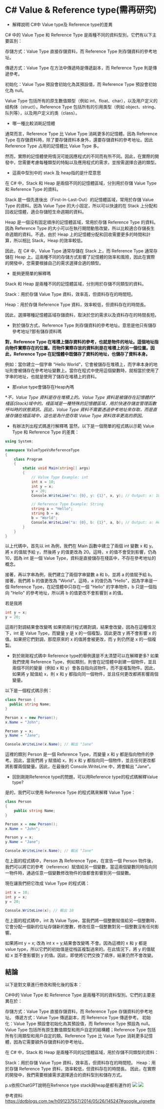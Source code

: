 # C# Value & Reference type(需再研究)
* 解釋說明 C#中 Value type及 Reference type的差異

C# 中的 Value Type 和 Reference Type 是兩種不同的資料型別，它們有以下主要區別：

存儲方式：Value Type 直接存儲資料，而 Reference Type 則存儲資料的參考地址。

傳遞方式：Value Type 在方法中傳遞時是傳遞副本，而 Reference Type 則是傳遞參考。

初始化：Value Type 預設會初始化為其預設值，而 Reference Type 預設會初始化為 null。

Value Type 包括所有的原生數值類型（例如 int、float、char），以及用户定义的结构体（struct）。Reference Type 包括所有的引用类型（例如 object、string、队列等），以及用户定义的类（class）。





* 哪一種比較消耗記憶體

通常而言，Reference Type 比 Value Type 消耗更多的記憶體。因為 Reference Type 在存儲資料時，除了要存儲資料本身外，還要存儲資料的參考地址。因此 Reference Type 占用的記憶體比 Value Type 多。

然而，實際的記憶體使用情況可能因應程式的不同而有所不同。因此，在實際的開發中，您需要考慮每種類型的特點以及應用程式的需求，並按需選擇合適的類型。





* 這兩中型別中的 stack 及 heap指的是什麼意思

在 C# 中，Stack 和 Heap 是兩個不同的記憶體區域，分別用於存儲 Value Type 和 Reference Type 的資料。

Stack 是一個先進後出（First-In-Last-Out）的記憶體區域，常用於存儲 Value Type 的資料。因為 Value Type 的大小固定，所以可以快速的在 Stack 上分配和回收記憶體，適合存儲短生命週期的資料。

Heap 是一個沒有固定順序的記憶體區域，常用於存儲 Reference Type 的資料。因為 Reference Type 的大小可以在執行期間動態改變，所以比較適合存儲長生命週期的資料。不過，由於 Heap 上的記憶體分配和回收需要更多的時間和計算，所以相比 Stack，Heap 的效率較低。

因此，在 C# 中，Value Type 通常存儲在 Stack 上，而 Reference Type 通常存儲在 Heap 上。這兩種不同的存儲方式影響了記憶體的效率和風險，因此在實際的開發中，您需要根據自己的需求選擇合適的類型。





* 能夠更簡單的解釋嗎

Stack 和 Heap 是兩種不同的記憶體區域，分別用於存儲不同類型的資料。

Stack：用於存儲 Value Type 資料，效率高，但資料存在的時間短。

Heap：用於存儲 Reference Type 資料，效率較低，但資料存在的時間長。

因此，選擇哪種記憶體區域存儲資料，取決於您的需求以及資料存在的時間長短。




* 對於儲存方式，Reference Type 則存儲資料的參考地址。意思是他只有儲存參考地址?那有儲存資料嗎

**對，Reference Type 在堆積上儲存資料的參考，也就是物件的地址。這個地址指向物件實際存在的位置。而物件實際存放的資料則是在堆積上的另一個位置。因此，Reference Type 在記憶體中既儲存了資料的地址，也儲存了資料本身。**

例如：當你建立一個字串 "Hello World"，它會被儲存在堆積上，而字串本身的地址則會被儲存在參考地址變數上。當你在程式中使用這個變數時，就相當於使用了字串的地址，也就是使用了儲存在堆積上的資料。


* 那value type會儲存在Heap內嗎

**不，Value Type 資料是存在堆積上的。Value Type 資料是被儲存在記憶體的*棧區(Stack)*域中的。棧區域是一種特殊的記憶體區域，用於快速存儲並管理函數呼叫時的狀態資訊。因此，Value Type 資料不需要透過參考地址來存取，而是直接存儲在棧區域中，這也是為什麼存取 Value Type 資料效率更高的原因**。








* 有辦法列出程式碼進行解釋嗎
當然，以下是一個簡單的程式碼以示範 Value Type 和 Reference Type 的差異：


``` csharp
using System;

namespace ValueTypeVsReferenceType
{
    class Program
    {
        static void Main(string[] args)
        {
            // Value Type Example: int
            int x = 10;
            int y = x;
            y = 20;
            Console.WriteLine("x: {0}, y: {1}", x, y); // Output: x: 10, y: 20

            // Reference Type Example: String
            string a = "Hello";
            string b = a;
            b = "World";
            Console.WriteLine("a: {0}, b: {1}", a, b); // Output: a: Hello, b: World
        }
    }
}
```
以上代碼中，首先以 int 為例，我們在 Main 函數中建立了兩個 int 變數 x 和 y。將 x 的值賦予給 y，然後將 y 的值更改為 20。這時，x 的值不會受到影響，仍為 10，因為 int 是一個 Value Type，資料是直接儲存在棧區中，不存在參考地址的概念。

接著，再以字串為例，我們建立了兩個字串變數 a 和 b，並將 a 的值賦予給 b。接著，我們將 b 的值更改為 "World"。這時，a 的值仍為 "Hello"，因為字串是一個 Reference Type，在記憶體中只存在一個 "Hello" 的字串物件，b 只是一個指向 "Hello" 的參考地址，所以將 b 的值更改不會影響到 a 的值。









若是我將 
```csharp
int y = x;
y = 20;
```
這兩行對調結果會改變嗎
如果把兩行程式碼對調，結果會改變，因為在這種情況下，int 是 Value Type，而變量 y 是 x 的一個複製，因此更改 y 將不會影響 x 的值。如果把它們對調，那麼原來的 x 的值將會被更改，而 y 則仍然是 x 的一個複製。


* 對於剛剛程式碼中 Reference type的舉例還是不太清楚可以在解釋更多?
如果我們使用 Reference Type，例如類別，則會在記憶體中創建一個物件，並且兩個不同的變量（例如 x 和 y）會各自指向該物件，而不是複製物件。因此，如果將 y 賦值給 x，則 x 和 y 都指向同一個物件，並且任何更改都將影響兩個變量。

以下是一個程式碼示例：


```csharp
class Person {
  public string Name;
}

Person x = new Person();
x.Name = "John";

Person y = x;
y.Name = "Jane";

Console.WriteLine(x.Name); // 輸出 "Jane"
```
這裡的類別 Person 是一個 Reference Type，而變量 x 和 y 都是指向物件的參考。因此，當我們將 y 賦值給 x，則 x 和 y 都指向同一個物件，並且任何更改都將影響兩個變量。因此，在最後的 Console.WriteLine 中，將會輸出 "Jane"。


* 回到剛剛Reference type的問題，可以用Reference type的程式碼解釋Value type?

是的，我們可以使用 Reference Type 的程式碼來解釋 Value Type：


```csharp
class Person
{
    public string Name;
}

Person x = new Person();
x.Name = "John";

Person y = x;
y.Name = "Jane";

Console.WriteLine(x.Name); // 輸出 "Jane"
```
在上面的程式碼中，Person 為 Reference Type，在宣告一個 Person 物件後，我們可以將它的參考（reference）賦值給另一個變數，當這兩個變數同時指向同一物件時，通過任意一個變數修改物件的值都會影響到另一個變數。

現在讓我們把它改成 Value Type 的程式碼：


```csharp
int x = 10;
int y = x;
y = 20;

Console.WriteLine(x); // 輸出 10
```
在上面的程式碼中，int 為 Value Type，當我們將一個整數賦值給另一個整數時，它會分配一個新的位址存儲新的整數，修改任意一個整數對另一個整數沒有任何影響。

如果將int y = x; 改為 int x = y;結果會改變嗎
不會。因為這裡的 x 和 y 都是 value type，所以它們的初始值是從栈區複製過來的。在此情況下，將 y 的值賦給 x 並不會影響到 y 的值。因此，即使將它們交換了順序，結果仍然不會改變。


## 結論

以下是對文章進行修改和簡化後的版本：

C#中的 Value Type 和 Reference Type 是兩種不同的資料型別。它們的主要差異在於：

存儲方式：Value Type 直接存儲資料，而 Reference Type 存儲資料的參考地址。
傳遞方式：Value Type 傳遞副本，而 Reference Type 傳遞參考。
初始化：Value Type 預設會初始化為其預設值，而 Reference Type 預設為 null。
Value Type 包括所有原生數值類型和用戶自定的結構體；Reference Type 包括所有引用類型和用戶自定的類。Reference Type 比 Value Type 消耗更多記憶體，因為它需要額外存儲資料的參考地址。

在 C# 中，Stack 和 Heap 是兩種不同的記憶體區域，用於存儲不同類型的資料：

Stack：用於存儲 Value Type 資料，效率高，但資料存在的時間短。
Heap：用於存儲 Reference Type 資料，效率較低，但資料存在的時間長。
因此，在實際的開發中，我們需要根據需求選擇適合的資料型別和儲存方式。

p.s依照ChatGPT說明在Refrence type stack與heap是都有運作的
![](https://i.imgur.com/7EI6jpn.png)
![](https://i.imgur.com/4AbjO3j.png)

參考資料:
https://dotblogs.com.tw/h091237557/2014/05/26/145247#google_vignette
